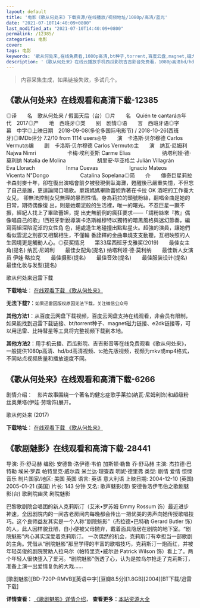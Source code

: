 ```yaml
---
layout: default
title: '电影《歌从何处来》下载资源/在线播放/视频地址/1080p/高清/蓝光'
date: "2021-07-10T14:40:09+0800"
last_modified_at: "2021-07-10T14:40:09+0800"
permalink: /12385/
categories: 电影
cover:
tags: 电影
keywords: '歌从何处来,在线免费看,1080p高清,bt种子,torrent,百度云盘,magnet,磁力链,迅雷下载资源'
description: '《歌从何处来》在线云播放手机西瓜影院吉吉影音免费看，1080p高清bd/hd未删减完整版和tc抢先枪版，mkv/mp4格式，附带bt/torrent种子、magnet/磁力链、百度云盘、网盘资源迅雷下载链接'
---
```


>内容采集生成，如果链接失效，多试几个。


## 《歌从何处来》在线观看和高清下载-12385

◎译　　名　歌从何处来 / 假面天后（台）◎片　　名　Quién te cantará◎年　　代　2017◎产　　地　西班牙◎类　　别　剧情◎语　　言　西班牙语◎字　　幕　中字◎上映日期　2018-09-08(多伦多国际电影节) / 2018-10-26(西班牙)◎IMDb评分 7.2/10 from 1114 users◎导　　演　卡洛斯·贝尔穆德 Carlos Vermut◎编　　剧　卡洛斯·贝尔穆德 Carlos Vermut◎主　　演　纳瓦·尼姆利 Najwa Nimri　　　　　　卡梅·埃利亚斯 Carme Elias　　　　　　纳塔利娅·德·莫利纳 Natalia de Molina　　　　　　胡里安·毕亚格兰 Julián Villagrán　　　　　　Eva Llorach　　　　　　Inma Cuevas　　　　　　Ignacio Mateos　　　　　　Vicenta N"Dongo　　　　　　Catalina Sopelana◎简　　介　　傳奇巨星莉拉卡森封麥十年，卻在復出演唱會前夕被發現倒臥海灘，甦醒後已嚴重失憶，不但忘了自己是誰，更遑論開口唱歌。單親媽媽畢歐蕾妲靠著在卡拉 OK 酒吧的工作養大女兒， 卻無法控制女兒無理的暴烈性情。身為莉拉的頭號粉絲，翻唱金曲是她的日常，期待偶像復 出，則是她爛泥般的生活裡，唯一的曙光。不忍巨星一蹶不振，經紀人找上了畢歐蕾妲，提 出史無前例的瘋狂要求——「請粉絲來『教』偶像唱自己的歌」!西班牙新銳導演卡洛斯維穆特以獨特的暗黑風格與迷幻節奏，編寫兩組深陷泥淖的女性角 色，絕處逢生地碰撞出點點星火。超強的演員，讓她們看似雲泥之別卻又相繫相生，不僅輪 番詮釋的金曲串燒支支動聽，互相映照的人生困境更是觸動人心。◎获奖情况　　第33届西班牙戈雅奖(2019)　　最佳女主角(提名) 纳瓦·尼姆利　　最佳女配角(提名) 纳塔利娅·德·莫利纳　　最佳新人女演员 伊娃·略拉克　　最佳摄影(提名)　　最佳音效(提名)　　最佳服装设计(提名)　　最佳化妆与发型(提名)


歌从何处来迅雷下载

**下载地址**： [在线观看下载 《歌从何处来》](https://www.993dy.com//vod-detail-id-35182.html) 


**无法下载?**：`如果迅雷因版权原因无法下载，关注微信公众号 `

**其他方法1**：从百度云网盘下载视频，百度云网盘支持在线观看，非会员有限制，如果能找到迅雷下载链接、bt/torrent种子、magnet磁力链接、e2dk链接等，可以用迅雷、比特彗星等工具将完整视频下载到本地。

**其他方法2**：用手机云播、西瓜影院、吉吉影音等在线免费观看《歌从何处来》，一般提供1080p高清、hd/bd高清视频、tc抢先版视频，视频为mkv或mp4格式，不同站点视频质量和播放速度不同。


## 《歌从何处来》在线观看和高清下载-6266

剧情介绍：　影片故事围绕一个著名的健忘症歌手莱拉(纳瓦·尼姆利饰)和超级粉丝奥莱塔(伊娃·劳瑞饰)展开。


歌从何处来 (2017)

**下载地址**： [在线观看下载 《歌从何处来》](https://www.btbtdy.me/btdy/dy15146.html) 


## 《歌剧魅影》在线观看和高清下载-28441

导演: 乔·舒马赫 编剧: 安德鲁·洛伊德·韦伯 加斯顿·勒鲁 乔·舒马赫 主演: 杰拉德·巴特勒 埃米·罗森 帕特里克·威尔森 米兰达·理查森 明妮·德里弗 类型: 剧情 爱情 惊悚 音乐 制片国家/地区: 美国 英国 语言: 英语 意大利语 上映日期: 2004-12-10 (英国) 2005-01-21 (美国) 片长: 143 分钟 又名: 歌声魅影(港) 安德鲁洛伊韦伯之歌剧魅影(台) 歌剧院幽灵 剧院魅影

巴黎歌剧院合唱团的新人克莉斯汀（艾米•罗苏姆 Emmy Rossum 饰）最近进步神速，全因剧院内的一间古老房间内每晚都会传出一把优美的男声向她传授歌唱技巧。这个良师益友其实是一个人称“剧院魅影”（杰拉德•巴特勒 Gerard Butler 饰）的人，此人因样貌丑陋，自小便被父母抛弃，戴着面具隐居在剧院的地下室。“剧院魅影”内心其实深爱着克莉斯汀。 一次偶然的机会，克莉斯汀有幸担当一部歌剧的主角。凭借从“剧院魅影”那里学得的丰富的歌唱技巧，克莉斯汀一炮而红，并被年轻英俊的剧院赞助人拉乌尔（帕特里克•威尔逊 Patrick Wilson 饰）看上了。两个年轻人很快堕入了爱河。“剧院魅影”伤透了心，认为是拉乌尔抢走了克莉斯汀，准备上演一出爱情复仇的大戏……


[歌剧魅影][BD-720P-RMVB][英语中字][豆瓣8.5分][1.8GB][2004][BT下载/迅雷下载]

**详情查看**： [《歌剧魅影》详情介绍](/movie/28441/)， **查看更多**：[本站资源大全](/movie/t/all/)

